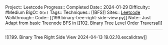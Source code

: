 Project:: Leetcode
Progress:: Completed
Date:: 2024-01-29
Difficulty:: #Medium 
BigO:: `O(n)`
Tags:: 
Techniques:: [[BFS]]
Sites:: [Leetcode](https://leetcode.com/problems/binary-tree-right-side-view/description/)
Walkthrough:: 
Code:: [[199.binary-tree-right-side-view.py]]
Note:: Just Adapt from basic Treenode BFS in [[102. Binary Tree Level Order Traversal]]

---
![[199. Binary Tree Right Side View 2024-04-13 19.02.10.excalidraw]]